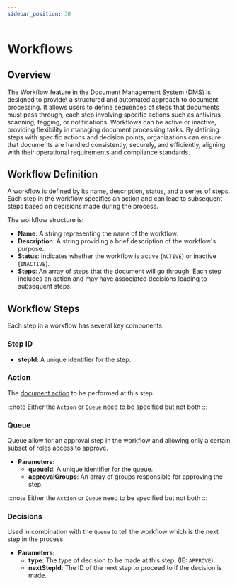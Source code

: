 ```yaml
---
sidebar_position: 30
---
```


# Workflows

## Overview

The Workflow feature in the Document Management System (DMS) is designed to provide\ a structured and automated approach to document processing. It allows users to define sequences of steps that documents must pass through, each step involving specific actions such as antivirus scanning, tagging, or notifications. Workflows can be active or inactive, providing flexibility in managing document processing tasks. By defining steps with specific actions and decision points, organizations can ensure that documents are handled consistently, securely, and efficiently, aligning with their operational requirements and compliance standards.

## Workflow Definition

A workflow is defined by its name, description, status, and a series of steps. Each step in the workflow specifies an action and can lead to subsequent steps based on decisions made during the process.

The workflow structure is:

- **Name**: A string representing the name of the workflow.
- **Description**: A string providing a brief description of the workflow's purpose.
- **Status**: Indicates whether the workflow is active (`ACTIVE`) or inactive (`INACTIVE`).
- **Steps**: An array of steps that the document will go through. Each step includes an action and may have associated decisions leading to subsequent steps.

## Workflow Steps

Each step in a workflow has several key components:

### Step ID
- **stepId**: A unique identifier for the step.

### Action

The [document action](/docs/features/documents#document-actions) to be performed at this step.

:::note
Either the `Action` or `Queue` need to be specified but not both
:::


### Queue

Queue allow for an approval step in the workflow and allowing only a certain subset of roles access to approve.

- **Parameters:**
  - **queueId**: A unique identifier for the queue.
  - **approvalGroups**: An array of groups responsible for approving the step.

:::note
Either the `Action` or `Queue` need to be specified but not both
:::

### Decisions

Used in combination with the `Queue` to tell the workflow which is the next step in the process.

- **Parameters:**
  - **type**: The type of decision to be made at this step. (IE: `APPROVE`).
  - **nextStepId**: The ID of the next step to proceed to if the decision is made.
